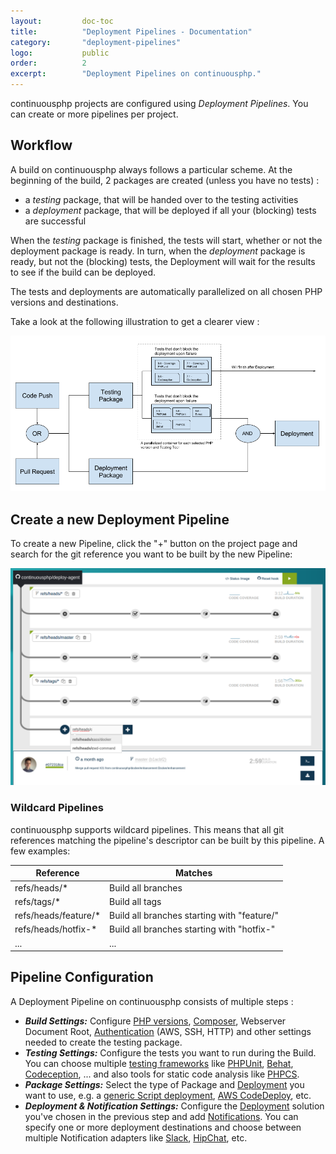 ```yaml
---
layout:         doc-toc
title:          "Deployment Pipelines - Documentation"
category:       "deployment-pipelines"
logo:           public
order:          2
excerpt:        "Deployment Pipelines on continuousphp."
---
```

continuousphp projects are configured using *Deployment Pipelines*. You can create or more pipelines per project.

## Workflow

A build on continuousphp always follows a particular scheme. At the beginning of the build, 2 packages are created (unless you have no tests) :
* a *testing* package, that will be handed over to the testing activities
* a *deployment* package, that will be deployed if all your (blocking) tests are successful

When the *testing* package is finished, the tests will start, whether or not the deployment package is ready. In turn, when the *deployment* package is ready, but not the
(blocking) tests, the Deployment will wait for the results to see if the build can be deployed.

The tests and deployments are automatically parallelized on all chosen PHP versions and destinations.

Take a look at the following illustration to get a clearer view :

![workflow](/assets/doc/deployment-pipelines/workflow.png)

## Create a new Deployment Pipeline

To create a new Pipeline, click the "+" button on the project page and search for the git reference you want to be built by the new Pipeline:

![create a new pipeline](/assets/doc/deployment-pipelines/create-a-new-pipeline.png)

### Wildcard Pipelines

continuousphp supports wildcard pipelines. This means that all git references matching the pipeline's descriptor can be built by this pipeline. A few examples:

| Reference            | Matches                                     |
|----------------------|---------------------------------------------|
| refs/heads/*         | Build all branches                          |
| refs/tags/*          | Build all tags                              |
| refs/heads/feature/* | Build all branches starting with "feature/" |
| refs/heads/hotfix-*  | Build all branches starting with "hotfix-"  |
| ...                  | ...                                         |

## Pipeline Configuration

A Deployment Pipeline on continuousphp consists of multiple steps :

* ***Build Settings:*** Configure [PHP versions](/documentation/php/), [Composer](/documentation/composer/), Webserver Document Root, [Authentication](/documentation/credentials-authentication/) (AWS, SSH, HTTP) and other settings needed to create the testing package.
* ***Testing Settings:*** Configure the tests you want to run during the Build. You can choose multiple [testing frameworks](/documentation/testing/) like [PHPUnit](/documentation/testing/phpunit/), [Behat](/documentation/testing/behat/), [Codeception](/documentation/testing/codeception/), ... and also tools for static code analysis like [PHPCS](/documentation/testing/phpcs/).
* ***Package Settings:*** Select the type of Package and [Deployment](https://continuousphp.com/documentation/deployment/) you want to use, e.g. a [generic Script deployment](/documentation/deployment/script/), [AWS CodeDeploy](/documentation/deployment/aws-code-deploy/), etc.
* ***Deployment & Notification Settings:*** Configure the [Deployment](https://continuousphp.com/documentation/deployment/) solution you've chosen in the previous step and add [Notifications](/documentation/notification/). You can specify one or more deployment destinations and choose between multiple Notification adapters like [Slack](/documentation/notification/slack/), [HipChat](/documentation/notification/hipchat/), etc.